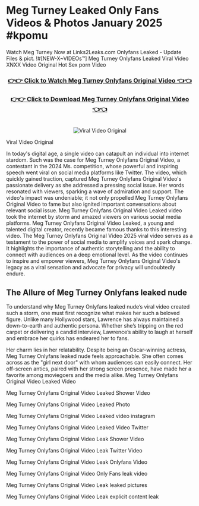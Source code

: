 # Meg Turney Leaked Only Fans Videos & Photos January 2025 #kpomu

Watch Meg Turney Now at Links2Leaks.com Onlyfans Leaked - Update Files & pict. !#[NEW-X~VIDEOs™] Meg Turney Onlyfans Leaked Viral Video XNXX Video Original Hot Sex porn Video
<br>
<div align="center">
<h3><a href="https://links2leaks.com/megturney" rel="nofollow">👉👉 Click to Watch Meg Turney Onlyfans Original Video 👈👈</a></h3>
<h3><a href="https://links2leaks.com/megturney" rel="nofollow">👉👉 Click to Download Meg Turney Onlyfans Original Video 👈👈</a></h3>
<br>
<a href="https://links2leaks.com/megturney" rel="nofollow"><img src="https://i.ibb.co/Gkj2r4b/banner.png" alt="Viral Video Original" style="max-width: 100%; display: inline-block;" data-target="animated-image.originalImage"></a>
</div>

Viral Video Original

In today's digital age, a single video can catapult an individual into internet stardom. Such was the case for Meg Turney Onlyfans Original Video, a contestant in the 2024 Ms. competition, whose powerful and inspiring speech went viral on social media platforms like Twitter.
The video, which quickly gained traction, captured Meg Turney Onlyfans Original Video's passionate delivery as she addressed a pressing social issue. Her words resonated with viewers, sparking a wave of admiration and support. The video's impact was undeniable; it not only propelled Meg Turney Onlyfans Original Video to fame but also ignited important conversations about relevant social issue.
Meg Turney Onlyfans Original Video Leaked video took the internet by storm and amazed viewers on various social media platforms. Meg Turney Onlyfans Original Video Leaked, a young and talented digital creator, recently became famous thanks to this interesting video.
The Meg Turney Onlyfans Original Video 2025 viral video serves as a testament to the power of social media to amplify voices and spark change. It highlights the importance of authentic storytelling and the ability to connect with audiences on a deep emotional level. As the video continues to inspire and empower viewers, Meg Turney Onlyfans Original Video's legacy as a viral sensation and advocate for privacy will undoubtedly endure.

<h2>The Allure of Meg Turney Onlyfans leaked nude</h2>


To understand why Meg Turney Onlyfans leaked nude’s viral video created such a storm, one must first recognize what makes her such a beloved figure. Unlike many Hollywood stars, Lawrence has always maintained a down-to-earth and authentic persona. Whether she’s tripping on the red carpet or delivering a candid interview, Lawrence’s ability to laugh at herself and embrace her quirks has endeared her to fans.

Her charm lies in her relatability. Despite being an Oscar-winning actress, Meg Turney Onlyfans leaked nude feels approachable. She often comes across as the "girl next door" with whom audiences can easily connect. Her off-screen antics, paired with her strong screen presence, have made her a favorite among moviegoers and the media alike.
Meg Turney Onlyfans Original Video Leaked Video

Meg Turney Onlyfans Original Video Leaked Shower Video

Meg Turney Onlyfans Original Video Leaked Photo

Meg Turney Onlyfans Original Video Leaked video instagram

Meg Turney Onlyfans Original Video Leaked Video Twitter

Meg Turney Onlyfans Original Video Leak Shower Video

Meg Turney Onlyfans Original Video Leak Twitter Video

Meg Turney Onlyfans Original Video Leak Onlyfans Video

Meg Turney Onlyfans Original Video Only Fans leak video

Meg Turney Onlyfans Original Video Leak leaked pictures

Meg Turney Onlyfans Original Video Leak explicit content leak